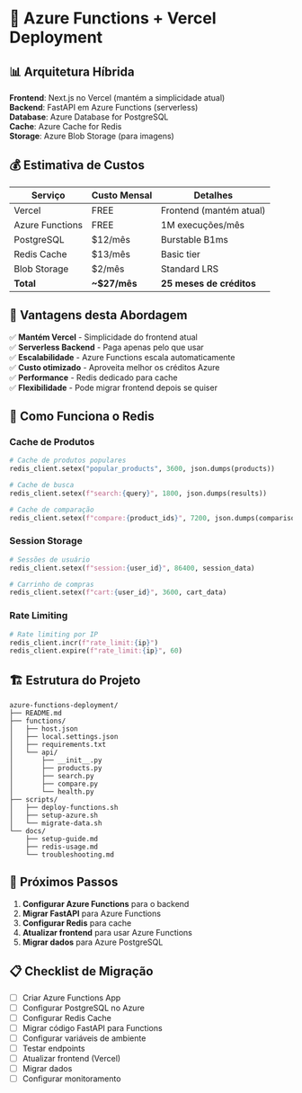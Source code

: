 # 🚀 Azure Functions + Vercel Deployment

## 📊 Arquitetura Híbrida

**Frontend**: Next.js no Vercel (mantém a simplicidade atual)  
**Backend**: FastAPI em Azure Functions (serverless)  
**Database**: Azure Database for PostgreSQL  
**Cache**: Azure Cache for Redis  
**Storage**: Azure Blob Storage (para imagens)

## 💰 Estimativa de Custos

| Serviço | Custo Mensal | Detalhes |
|---------|-------------|----------|
| Vercel | FREE | Frontend (mantém atual) |
| Azure Functions | FREE | 1M execuções/mês |
| PostgreSQL | $12/mês | Burstable B1ms |
| Redis Cache | $13/mês | Basic tier |
| Blob Storage | $2/mês | Standard LRS |
| **Total** | **~$27/mês** | **25 meses de créditos** |

## 🎯 Vantagens desta Abordagem

✅ **Mantém Vercel** - Simplicidade do frontend atual  
✅ **Serverless Backend** - Paga apenas pelo que usar  
✅ **Escalabilidade** - Azure Functions escala automaticamente  
✅ **Custo otimizado** - Aproveita melhor os créditos Azure  
✅ **Performance** - Redis dedicado para cache  
✅ **Flexibilidade** - Pode migrar frontend depois se quiser  

## 🔄 Como Funciona o Redis

### Cache de Produtos
```python
# Cache de produtos populares
redis_client.setex("popular_products", 3600, json.dumps(products))

# Cache de busca
redis_client.setex(f"search:{query}", 1800, json.dumps(results))

# Cache de comparação
redis_client.setex(f"compare:{product_ids}", 7200, json.dumps(comparison))
```

### Session Storage
```python
# Sessões de usuário
redis_client.setex(f"session:{user_id}", 86400, session_data)

# Carrinho de compras
redis_client.setex(f"cart:{user_id}", 3600, cart_data)
```

### Rate Limiting
```python
# Rate limiting por IP
redis_client.incr(f"rate_limit:{ip}")
redis_client.expire(f"rate_limit:{ip}", 60)
```

## 🏗️ Estrutura do Projeto

```
azure-functions-deployment/
├── README.md
├── functions/
│   ├── host.json
│   ├── local.settings.json
│   ├── requirements.txt
│   └── api/
│       ├── __init__.py
│       ├── products.py
│       ├── search.py
│       ├── compare.py
│       └── health.py
├── scripts/
│   ├── deploy-functions.sh
│   ├── setup-azure.sh
│   └── migrate-data.sh
└── docs/
    ├── setup-guide.md
    ├── redis-usage.md
    └── troubleshooting.md
```

## 🚀 Próximos Passos

1. **Configurar Azure Functions** para o backend
2. **Migrar FastAPI** para Azure Functions
3. **Configurar Redis** para cache
4. **Atualizar frontend** para usar Azure Functions
5. **Migrar dados** para Azure PostgreSQL

## 📋 Checklist de Migração

- [ ] Criar Azure Functions App
- [ ] Configurar PostgreSQL no Azure
- [ ] Configurar Redis Cache
- [ ] Migrar código FastAPI para Functions
- [ ] Configurar variáveis de ambiente
- [ ] Testar endpoints
- [ ] Atualizar frontend (Vercel)
- [ ] Migrar dados
- [ ] Configurar monitoramento
